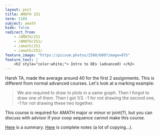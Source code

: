 ```yaml
---
layout: post
title: AMATH 251
term: 1189
subject: amath
hide: false
redirect_from:
    - /AMATH/251
    - /AMATH/251/
    - /amath/251
    - /amath/251/
feature_image: "https://picsum.photos/2560/600?image=875"
feature_text: |
    <h2 style="color:white;"> Intro to DEs (advanced) </h2>
---
```


Harsh TA, made the average around 40 for the first 2 assignments. This is different from normal advanced courses. Let's look at a marking example:
> We are required to draw to plots in a same graph. Then I forgot to draw one of them. Then I got 1/3. -1 for not drawing the second one, -1 for not drawing these two together.

This course is required for AMATH major or minor or joint(?), but you can discuss with advisor if your coop sequence
cannot make this course.

[Here](/pdfs/1189/251.pdf) is a summary. [Here](/pdfs/1189/amath251.pdf) is complete notes (a lot of copying...).
